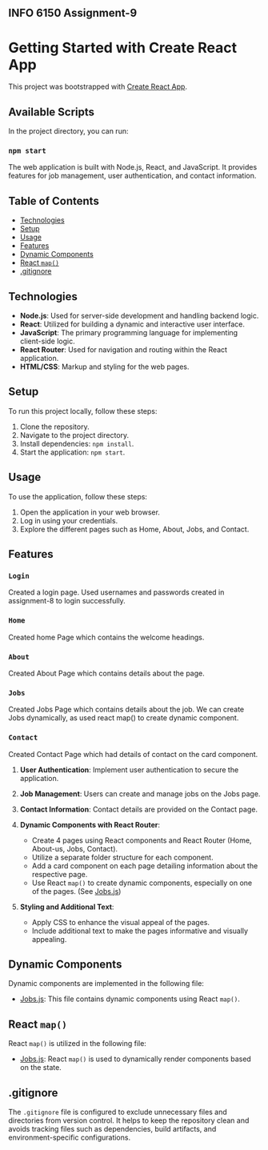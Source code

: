 
## INFO 6150 Assignment-9

# Getting Started with Create React App

This project was bootstrapped with [Create React App](https://github.com/facebook/create-react-app).

## Available Scripts

In the project directory, you can run:

### `npm start`

The web application is built with Node.js, React, and JavaScript. It provides features for job management, user authentication, and contact information.

## Table of Contents

- [Technologies](#technologies)
- [Setup](#setup)
- [Usage](#usage)
- [Features](#features)
- [Dynamic Components](#dynamic-components)
- [React `map()`](#react-map)
- [.gitignore](#gitignore)

## Technologies

- **Node.js**: Used for server-side development and handling backend logic.
- **React**: Utilized for building a dynamic and interactive user interface.
- **JavaScript**: The primary programming language for implementing client-side logic.
- **React Router**: Used for navigation and routing within the React application.
- **HTML/CSS**: Markup and styling for the web pages.

## Setup

To run this project locally, follow these steps:

1. Clone the repository.
2. Navigate to the project directory.
3. Install dependencies: `npm install`.
4. Start the application: `npm start`.

## Usage

To use the application, follow these steps:

1. Open the application in your web browser.
2. Log in using your credentials.
3. Explore the different pages such as Home, About, Jobs, and Contact.

## Features
### `Login`

Created a login page. Used usernames and passwords created in assignment-8 to login 
successfully. 

### `Home`

Created home Page which contains the welcome headings.

### `About`

Created About Page which contains details about the page.

### `Jobs`

Created Jobs Page which contains details about the job. We can create Jobs dynamically, as used react map() to create dynamic component. 

### `Contact`

Created Contact Page which had details of contact on the card component.

1. **User Authentication**: Implement user authentication to secure the application.

2. **Job Management**: Users can create and manage jobs on the Jobs page.

3. **Contact Information**: Contact details are provided on the Contact page.

4. **Dynamic Components with React Router**:
   - Create 4 pages using React components and React Router (Home, About-us, Jobs, Contact).
   - Utilize a separate folder structure for each component.
   - Add a card component on each page detailing information about the respective page.
   - Use React `map()` to create dynamic components, especially on one of the pages. (See [Jobs.js](src/Components/Jobs/jobs.js))

5. **Styling and Additional Text**:
   - Apply CSS to enhance the visual appeal of the pages.
   - Include additional text to make the pages informative and visually appealing.

## Dynamic Components

Dynamic components are implemented in the following file:

- [Jobs.js](src/Components/Jobs/jobs.js): This file contains dynamic components using React `map()`.

## React `map()`

React `map()` is utilized in the following file:

- [Jobs.js](src/Components/Jobs/jobs.js): React `map()` is used to dynamically render components based on the state.

## .gitignore

The `.gitignore` file is configured to exclude unnecessary files and directories from version control. It helps to keep the repository clean and avoids tracking files such as dependencies, build artifacts, and environment-specific configurations.